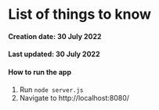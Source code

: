 # List of things to know
#### Creation date: 30 July 2022
#### Last updated: 30 July 2022

#### How to  run the app
1. Run `node server.js`
2. Navigate to http://localhost:8080/